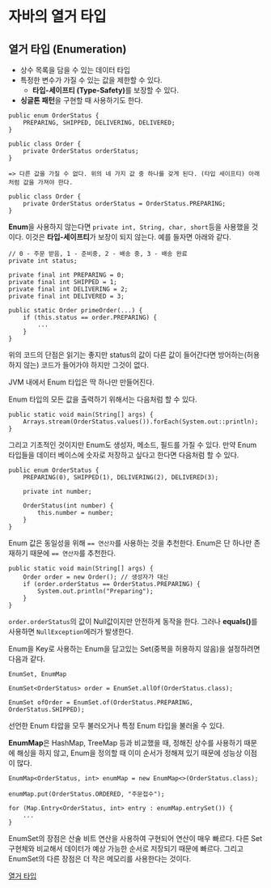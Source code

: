 # 자바의 열거 타입

## 열거 타입 (Enumeration)
* 상수 목록을 담을 수 있는 데이터 타입
* 특정한 변수가 가질 수 있는 값을 제한할 수 있다.
    * <b>타입-세이프티 (Type-Safety)</b>를 보장할 수 있다.
* <b>싱글톤 패턴</b>을 구현할 때 사용하기도 한다.

```
public enum OrderStatus {
    PREPARING, SHIPPED, DELIVERING, DELIVERED;
}

public class Order {
    private OrderStatus orderStatus;
}

=> 다른 값을 가질 수 없다. 위의 네 가지 값 중 하나를 갖게 된다. (타입 세이프티) 아래처럼 값을 가져야 한다.

public class Order {
    private OrderStatus orderStatus = OrderStatus.PREPARING;
}
```

<b>Enum</b>을 사용하지 않는다면 ```private int, String, char, short```등을 사용했을 것이다. 이것은 <b>타입-세이프티</b>가 보장이 되지 않는다. 예를 들자면 아래와 같다.

```
// 0 - 주문 받음, 1 - 준비중, 2 - 배송 중, 3 - 배송 완료
private int status;

private final int PREPARING = 0;
private final int SHIPPED = 1;
private final int DELIVERING = 2;
private final int DELIVERED = 3;

public static Order primeOrder(...) {
    if (this.status == order.PREPARING) {
        ...
    }
}
```

위의 코드의 단점은 읽기는 좋지만 status의 값이 다른 값이 들어간다면 방어하는(허용하지 않는) 코드가 들어가야 하지만 그것이 없다.   

JVM 내에서 Enum 타입은 딱 하나만 만들어진다.   

Enum 타입의 모든 값을 출력하기 위해서는 다음처럼 할 수 있다.   

```
public static void main(String[] args) {
    Arrays.stream(OrderStatus.values()).forEach(System.out::println);
}
```

그리고 기초적인 것이지만 Enum도 생성자, 메소드, 필드를 가질 수 있다. 만약 Enum 타입들을 데이터 베이스에 숫자로 저장하고 싶다고 한다면 다음처럼 할 수 있다.   

```
public enum OrderStatus {
    PREPARING(0), SHIPPED(1), DELIVERING(2), DELIVERED(3);

    private int number;

    OrderStatus(int number) {
        this.number = number;
    }
}
```

Enum 값은 동일성을 위해 ```== 연산자```를 사용하는 것을 추천한다. Enum은 단 하나만 존재하기 때문에 ```== 연산자```를 추천한다.   

```
public static void main(String[] args) {
    Order order = new Order(); // 생성자가 대신
    if (order.orderStatus == OrderStatus.PREPARING) {
        System.out.println("Preparing");
    }
}
```

```order.orderStatus```의 값이 Null값이지만 안전하게 동작을 한다. 그러나 <b>equals()</b>를 사용하면 ```NullException```에러가 발생한다.   

Enum을 Key로 사용하는 Enum을 담고있는 Set(중복을 허용하지 않음)을 설정하려면 다음과 같다.   

```
EnumSet, EnumMap

EnumSet<OrderStatus> order = EnumSet.allOf(OrderStatus.class);

EnumSet ofOrder = EnumSet.of(OrderStatus.PREPARING, OrderStatus.SHIPPED);
```

선언한 Enum 타압을 모두 불러오거나 특정 Enum 타입을 불러올 수 있다.   

<b>EnumMap</b>은 HashMap, TreeMap 등과 비교했을 때, 정해진 상수를 사용하기 때문에 해싱을 하지 않고, Enum을 정의할 때 이미 순서가 정해져 있기 때문에 성능상 이점이 많다.   

```
EnumMap<OrderStatus, int> enumMap = new EnumMap<>(OrderStatus.class);

enumMap.put(OrderStatus.ORDERED, "주문접수");

for (Map.Entry<OrderStatus, int> entry : enumMap.entrySet()) {
    ...
}
```

EnumSet의 장점은 산술 비트 연산을 사용하여 구현되어 연산이 매우 빠르다. 다른 Set 구현체와 비교해서 데이터가 예상 가능한 순서로 저장되기 때문에 빠르다. 그리고 EnumSet의 다른 장점은 더 작은 메모리를 사용한다는 것이다.   

[열거 타입](https://www.youtube.com/watch?v=jVlzwq41whE)